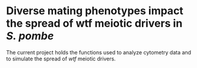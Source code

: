 # Diverse mating phenotypes impact the spread of wtf meiotic drivers in _S. pombe_

The current project holds the functions used to analyze cytometry data and to simulate the spread of _wtf_ meiotic drivers.
